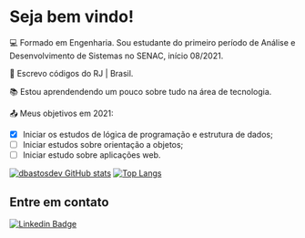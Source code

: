 # Seja bem vindo!

:computer:  Formado em Engenharia. Sou estudante do primeiro período de Análise e Desenvolvimento de Sistemas no SENAC, início 08/2021. 

:house_with_garden:  Escrevo códigos do RJ | Brasil.

:books:  Estou aprendendendo um pouco sobre tudo na área de tecnologia.

:outbox_tray:  Meus objetivos em 2021: 
- [x] Iniciar os estudos de lógica de programação e estrutura de dados; 
- [ ] Iniciar estudos sobre orientação a objetos; 
- [ ] Iniciar estudo sobre aplicações web.

 [![dbastosdev GitHub stats](https://github-readme-stats.vercel.app/api?username=dbastosdev)](https://github.com/dbastosdev/github-readme-stats)
 [![Top Langs](https://github-readme-stats.vercel.app/api/top-langs/?username=dbastosdev&layout=compact)](https://github.com/dbastosdev/github-readme-stats)

## Entre em contato

[![Linkedin Badge](https://img.shields.io/badge/-LinkedIn-blue?style=flat-square&logo=Linkedin&logoColor=white&link=https://www.linkedin.com/in/douglas-b-5a7413219/)]( https://www.linkedin.com/in/douglas-b-5a7413219/)

